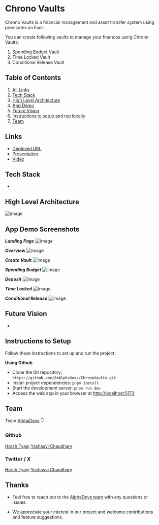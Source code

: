 # Chrono Vaults

Chrono Vaults is a financial management and asset transfer system using predicates on Fuel.

You can create following vaults to manage your finances using Chrono Vaults:

1. Spending Budget Vault
2. Time Locked Vault
3. Conditional Release Vault

## Table of Contents

1. [All Links](#links)
2. [Tech Stack](#tech-stack)
3. [High Level Architecture](#high-level-architecture)
4. [App Demo](#app-demo-screenshots)
5. [Future Vision](#future-vision)
6. [Instructions to setup and run locally ](#instructions-to-setup)
7. [Team](#team)

## Links

- [Deployed URL]()
- [Presentation]()
- [Video]()

## Tech Stack

-

## High Level Architecture

![image](/public/appDemo/architecture.png)

## App Demo Screenshots

**_Landing Page_**
![image](/public/appDemo/landing-page.png)

**_Overview_**
![image](/public/appDemo/overview.png)

**_Create Vault_**
![image](/public/appDemo/create-vault.png)

**_Spending Budget_**
![image](/public/appDemo/spending-budget.png)

**_Deposit_**
![image](/public/appDemo/deposit.png)

**_Time Locked_**
![image](/public/appDemo/time-locked.png)

**_Conditional Release_**
![image](/public/appDemo/conditional-release.png)

## Future Vision

-

## Instructions to Setup

Follow these instructions to set up and run the project:

**Using Github**

- Clone the Git repository: `https://github.com/0xAlphaDevs/ChronoVaults.git`
- Install project dependencies: `pnpm install`
- Start the development server: `pnpm run dev`
- Access the web app in your browser at [http://localhost:5173](http://localhost:5173)

## Team

Team [AlphaDevs](https://www.alphadevs.dev) 👇

### Github

[Harsh Tyagi](https://github.com/mr-harshtyagi)
[Yashasvi Chaudhary](https://github.com/0xyshv)

### Twitter / X

[Harsh Tyagi](https://twitter.com/0xmht)
[Yashasvi Chaudhary](https://twitter.com/0xyshv)

## Thanks

- Feel free to reach out to the [AlphaDevs team](https://www.alphadevs.dev) with any questions or issues.

- We appreciate your interest in our project and welcome contributions and feature suggestions.
